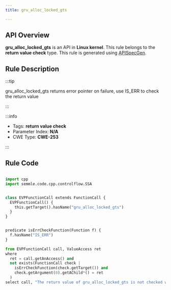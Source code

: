 ```yaml
---
title: gru_alloc_locked_gts

---
```



## API Overview
**gru_alloc_locked_gts** is an API in **Linux kernel**. This rule belongs to the **return value check** type. This rule is generated using [APISpecGen](../../tools/APISpecGen).
## Rule Description

:::tip

gru_alloc_locked_gts returns error pointer on failure, use IS_ERR to check the return value

:::

:::info

- Tags: **return value check**
- Parameter Index: **N/A**
- CWE Type: **CWE-253**

:::

## Rule Code
```python

import cpp
import semmle.code.cpp.controlflow.SSA


class EVPFunctionCall extends FunctionCall {
  EVPFunctionCall() {
    this.getTarget().hasName("gru_alloc_locked_gts")
  }
}


predicate isErrCheckFunction(Function f) {
  f.hasName("IS_ERR") 
}

from EVPFunctionCall call, ValueAccess ret
where
  ret = call.getAnAccess() and
  not exists(FunctionCall check |
    isErrCheckFunction(check.getTarget()) and
    check.getArgument(0).getAChild*() = ret
  )
select call, "The return value of gru_alloc_locked_gts is not checked with IS_ERR."
    
```